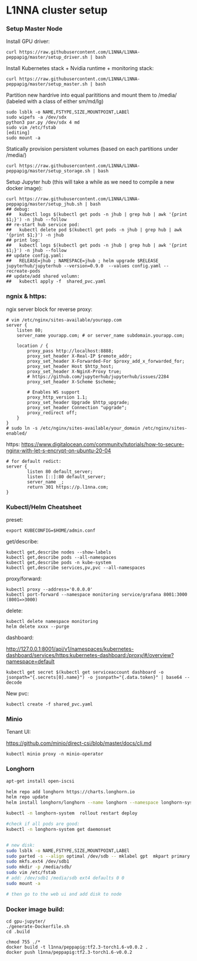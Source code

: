 # L1NNA cluster setup

### Setup Master Node

Install GPU driver:
```
curl https://raw.githubusercontent.com/L1NNA/L1NNA-peppapig/master/setup_driver.sh | bash
```
Install Kubernetes stack + Nvidia runtime + monitoring stack:
```
curl https://raw.githubusercontent.com/L1NNA/L1NNA-peppapig/master/setup_master.sh | bash
```
Partition new hardrive into equal parititions and mount them to /media/ (labeled with a class of either sm/md/lg)
```
sudo lsblk -o NAME,FSTYPE,SIZE,MOUNTPOINT,LABEl
sudo wipefs -a /dev/sdx
python3 par.py /dev/sdx 4 md
sudo vim /etc/fstab
[editing]
sudo mount -a
```
Statically provision persistent volumes (based on each partitions under /media/)
```
curl https://raw.githubusercontent.com/L1NNA/L1NNA-peppapig/master/setup_storage.sh | bash
```
Setup Jupyter hub (this will take a while as we need to compile a new docker image):
```
curl https://raw.githubusercontent.com/L1NNA/L1NNA-peppapig/master/setup_jhub.sh | bash
## debug: 
##   kubectl logs $(kubectl get pods -n jhub | grep hub | awk '{print $1;}') -n jhub --follow
## re-start hub service pod: 
##   kubectl delete pod $(kubectl get pods -n jhub | grep hub | awk '{print $1;}') -n jhub
## print log:  
##   kubectl logs $(kubectl get pods -n jhub | grep hub | awk '{print $1;}') -n jhub --follow
## update config.yaml:
##   RELEASE=jhub ; NAMESPACE=jhub ; helm upgrade $RELEASE jupyterhub/jupyterhub --version=0.9.0  --values config.yaml --recreate-pods
## update/add shared volumn:
##   kubectl apply -f  shared_pvc.yaml
```



### ngnix & https:

ngix server block for reverse proxy:
```
# vim /etc/nginx/sites-available/yourapp.com
server {
    listen 80;
    server_name yourapp.com; # or server_name subdomain.yourapp.com;

    location / {
        proxy_pass http://localhost:8888;
        proxy_set_header X-Real-IP $remote_addr;
        proxy_set_header X-Forwarded-For $proxy_add_x_forwarded_for;
        proxy_set_header Host $http_host;
        proxy_set_header X-NginX-Proxy true;
        # https://github.com/jupyterhub/jupyterhub/issues/2284
        proxy_set_header X-Scheme $scheme;

        # Enables WS support
        proxy_http_version 1.1;
        proxy_set_header Upgrade $http_upgrade;
        proxy_set_header Connection "upgrade";
        proxy_redirect off;
    }
}
# sudo ln -s /etc/nginx/sites-available/your_domain /etc/nginx/sites-enabled/
```

https: https://www.digitalocean.com/community/tutorials/how-to-secure-nginx-with-let-s-encrypt-on-ubuntu-20-04

```
# for default redict:
server {
        listen 80 default_server;
        listen [::]:80 default_server;
        server_name _;
        return 301 https://p.l1nna.com;
}
```



### Kubectl/Helm Cheatsheet

preset:
```
export KUBECONFIG=$HOME/admin.conf
```

get/describe:
```
kubectl get,describe nodes --show-labels
kubectl get,describe pods --all-namespaces
kubectl get,describe pods -n kube-system
kubectl get,describe services,pv,pvc --all-namespaces
```
proxy/forward:
```
kubectl proxy --address='0.0.0.0'
kubectl port-forward --namespace monitoring service/grafana 8001:3000 (8001=>3000)
```

delete:
```
kubectl delete namespace monitoring
helm delete xxxx --purge
```

dashboard:

http://127.0.0.1:8001/api/v1/namespaces/kubernetes-dashboard/services/https:kubernetes-dashboard:/proxy/#/overview?namespace=default
```
kubectl get secret $(kubectl get serviceaccount dashboard -o jsonpath="{.secrets[0].name}") -o jsonpath="{.data.token}" | base64 --decode

```

New pvc:
```
kubectl create -f shared_pvc.yaml

```

### Minio

Tenant UI:

https://github.com/minio/direct-csi/blob/master/docs/cli.md


```
kubectl minio proxy -n minio-operator
```

### Longhorn

```bash
apt-get install open-iscsi

helm repo add longhorn https://charts.longhorn.io
helm repo update
helm install longhorn/longhorn --name longhorn --namespace longhorn-system --set service.ui.nodePort=30001 --set service.ui.type=NodePort

kubectl -n longhorn-system  rollout restart deploy

#check if all pods are good:
kubectl -n longhorn-system get daemonset


# new disk:
sudo lsblk -o NAME,FSTYPE,SIZE,MOUNTPOINT,LABEl
sudo parted -s --align optimal /dev/sdb -- mklabel gpt  mkpart primary ext4 0% 100%
sudo mkfs.ext4 /dev/sdb1
sudo mkdir -p /media/sdb/
sudo vim /etc/fstab
# add: /dev/sdb1 /media/sdb ext4 defaults 0 0
sudo mount -a

# then go to the web ui and add disk to node
```

### Docker image build:
```
cd gpu-jupyter/
./generate-Dockerfile.sh 
cd .build

chmod 755 ./*
docker build -t l1nna/peppapig:tf2.3-torch1.6-v0.0.2 .
docker push l1nna/peppapig:tf2.3-torch1.6-v0.0.2
```

